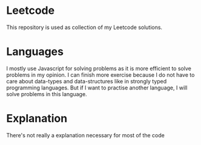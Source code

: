 # Leetcode
This repository is used as collection of my Leetcode solutions. 

# Languages
I mostly use Javascript for solving problems as it is more efficient to solve problems in my opinion. I can finish more exercise because I do not have to care about data-types and data-structures like in strongly typed programming languages.
But if I want to practise another language, I will solve problems in this language.

# Explanation
There's not really a explanation necessary for most of the code
